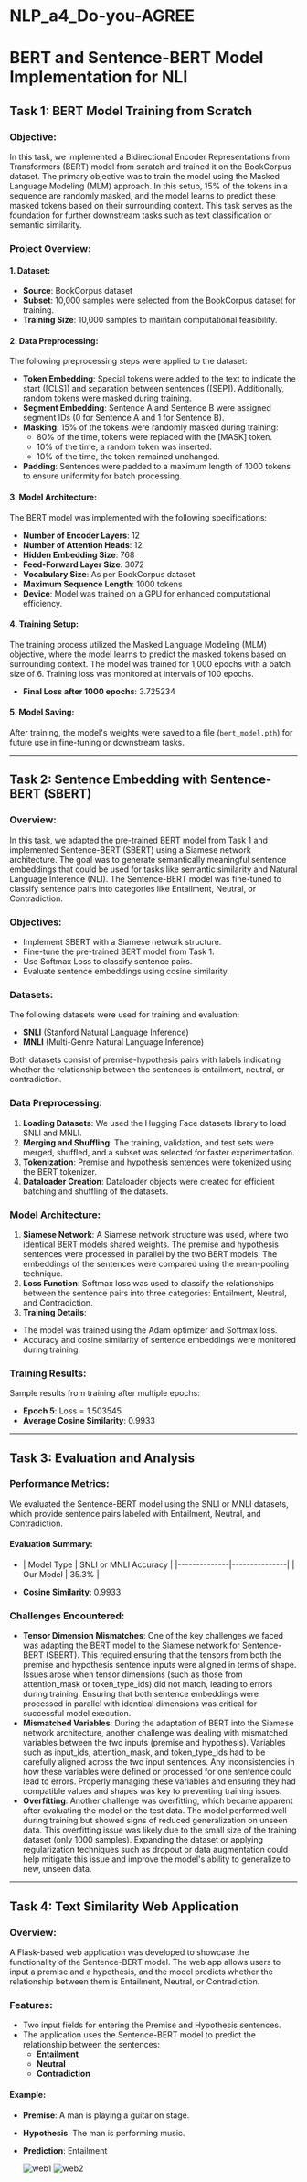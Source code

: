 # NLP_a4_Do-you-AGREE
# BERT and Sentence-BERT Model Implementation for NLI

## Task 1: BERT Model Training from Scratch

### Objective:
In this task, we implemented a Bidirectional Encoder Representations from Transformers (BERT) model from scratch and trained it on the BookCorpus dataset. The primary objective was to train the model using the Masked Language Modeling (MLM) approach. In this setup, 15% of the tokens in a sequence are randomly masked, and the model learns to predict these masked tokens based on their surrounding context. This task serves as the foundation for further downstream tasks such as text classification or semantic similarity.

### Project Overview:
#### 1. Dataset:
- **Source**: BookCorpus dataset
- **Subset**: 10,000 samples were selected from the BookCorpus dataset for training.
- **Training Size**: 10,000 samples to maintain computational feasibility.

#### 2. Data Preprocessing:
The following preprocessing steps were applied to the dataset:
- **Token Embedding**: Special tokens were added to the text to indicate the start ([CLS]) and separation between sentences ([SEP]). Additionally, random tokens were masked during training.
- **Segment Embedding**: Sentence A and Sentence B were assigned segment IDs (0 for Sentence A and 1 for Sentence B).
- **Masking**: 15% of the tokens were randomly masked during training:
  - 80% of the time, tokens were replaced with the [MASK] token.
  - 10% of the time, a random token was inserted.
  - 10% of the time, the token remained unchanged.
- **Padding**: Sentences were padded to a maximum length of 1000 tokens to ensure uniformity for batch processing.

#### 3. Model Architecture:
The BERT model was implemented with the following specifications:
- **Number of Encoder Layers**: 12
- **Number of Attention Heads**: 12
- **Hidden Embedding Size**: 768
- **Feed-Forward Layer Size**: 3072
- **Vocabulary Size**: As per BookCorpus dataset
- **Maximum Sequence Length**: 1000 tokens
- **Device**: Model was trained on a GPU for enhanced computational efficiency.

#### 4. Training Setup:
The training process utilized the Masked Language Modeling (MLM) objective, where the model learns to predict the masked tokens based on surrounding context. The model was trained for 1,000 epochs with a batch size of 6. Training loss was monitored at intervals of 100 epochs.
- **Final Loss after 1000 epochs**: 3.725234

#### 5. Model Saving:
After training, the model's weights were saved to a file (`bert_model.pth`) for future use in fine-tuning or downstream tasks.

---

## Task 2: Sentence Embedding with Sentence-BERT (SBERT)

### Overview:
In this task, we adapted the pre-trained BERT model from Task 1 and implemented Sentence-BERT (SBERT) using a Siamese network architecture. The goal was to generate semantically meaningful sentence embeddings that could be used for tasks like semantic similarity and Natural Language Inference (NLI). The Sentence-BERT model was fine-tuned to classify sentence pairs into categories like Entailment, Neutral, or Contradiction.

### Objectives:
- Implement SBERT with a Siamese network structure.
- Fine-tune the pre-trained BERT model from Task 1.
- Use Softmax Loss to classify sentence pairs.
- Evaluate sentence embeddings using cosine similarity.

### Datasets:
The following datasets were used for training and evaluation:
- **SNLI** (Stanford Natural Language Inference)
- **MNLI** (Multi-Genre Natural Language Inference)

Both datasets consist of premise-hypothesis pairs with labels indicating whether the relationship between the sentences is entailment, neutral, or contradiction.

### Data Preprocessing:
1. **Loading Datasets**: We used the Hugging Face datasets library to load SNLI and MNLI.
2. **Merging and Shuffling**: The training, validation, and test sets were merged, shuffled, and a subset was selected for faster experimentation.
3. **Tokenization**: Premise and hypothesis sentences were tokenized using the BERT tokenizer.
4. **Dataloader Creation**: Dataloader objects were created for efficient batching and shuffling of the datasets.

### Model Architecture:
1. **Siamese Network**: A Siamese network structure was used, where two identical BERT models shared weights. The premise and hypothesis sentences were processed in parallel by the two BERT models. The embeddings of the sentences were compared using the mean-pooling technique.
2. **Loss Function**: Softmax loss was used to classify the relationships between the sentence pairs into three categories: Entailment, Neutral, and Contradiction.
3. **Training Details**:
  - The model was trained using the Adam optimizer and Softmax loss.
  - Accuracy and cosine similarity of sentence embeddings were monitored during training.

### Training Results:
Sample results from training after multiple epochs:
- **Epoch 5**: Loss = 1.503545
- **Average Cosine Similarity**: 0.9933

---

## Task 3: Evaluation and Analysis

### Performance Metrics:
We evaluated the Sentence-BERT model using the SNLI or MNLI datasets, which provide sentence pairs labeled with Entailment, Neutral, and Contradiction.

#### Evaluation Summary:
- | Model Type   | SNLI or MNLI Accuracy |
|--------------|---------------|
| Our Model    | 35.3%         |

- **Cosine Similarity**: 0.9933

### Challenges Encountered:
- **Tensor Dimension Mismatches**: One of the key challenges we faced was adapting the BERT model to the Siamese network for Sentence-BERT (SBERT). This required ensuring that the tensors from both the premise and hypothesis sentence inputs were aligned in terms of shape. Issues arose when tensor dimensions (such as those from attention_mask or token_type_ids) did not match, leading to errors during training. Ensuring that both sentence embeddings were processed in parallel with identical dimensions was critical for successful model execution.
- **Mismatched Variables**: During the adaptation of BERT into the Siamese network architecture, another challenge was dealing with mismatched variables between the two inputs (premise and hypothesis). Variables such as input_ids, attention_mask, and token_type_ids had to be carefully aligned across the two input sentences. Any inconsistencies in how these variables were defined or processed for one sentence could lead to errors. Properly managing these variables and ensuring they had compatible values and shapes was key to preventing training issues.
- **Overfitting**: Another challenge was overfitting, which became apparent after evaluating the model on the test data. The model performed well during training but showed signs of reduced generalization on unseen data. This overfitting issue was likely due to the small size of the training dataset (only 1000 samples). Expanding the dataset or applying regularization techniques such as dropout or data augmentation could help mitigate this issue and improve the model's ability to generalize to new, unseen data.

---

## Task 4: Text Similarity Web Application

### Overview:
A Flask-based web application was developed to showcase the functionality of the Sentence-BERT model. The web app allows users to input a premise and a hypothesis, and the model predicts whether the relationship between them is Entailment, Neutral, or Contradiction.

### Features:
- Two input fields for entering the Premise and Hypothesis sentences.
- The application uses the Sentence-BERT model to predict the relationship between the sentences:
  - **Entailment**
  - **Neutral**
  - **Contradiction**

#### Example:
- **Premise**: A man is playing a guitar on stage.
- **Hypothesis**: The man is performing music.
- **Prediction**: Entailment

  ![web1](https://github.com/user-attachments/assets/7bd7cabd-4b2d-4f04-8cdb-0520b2559409)
  ![web2](https://github.com/user-attachments/assets/bca0a696-18f0-49de-b9ed-af760c77aae4)


